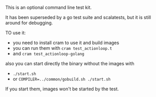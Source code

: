 <!--
#
# Licensed to the Apache Software Foundation (ASF) under one or more
# contributor license agreements.  See the NOTICE file distributed with
# this work for additional information regarding copyright ownership.
# The ASF licenses this file to You under the Apache License, Version 2.0
# (the "License"); you may not use this file except in compliance with
# the License.  You may obtain a copy of the License at
#
#     http://www.apache.org/licenses/LICENSE-2.0
#
# Unless required by applicable law or agreed to in writing, software
# distributed under the License is distributed on an "AS IS" BASIS,
# WITHOUT WARRANTIES OR CONDITIONS OF ANY KIND, either express or implied.
# See the License for the specific language governing permissions and
# limitations under the License.
#
-->

This is an optional command line test kit.

It has been superseded by a go test suite and scalatests,
but it is still around for debugging.


TO use it:
- you need to install cram to use it and build images
- you can run them with `cram test_actionloop.t`
- and `cram test_actionloop-golang`

also you can start directly the binary without the images with

- `./start.sh`
- or `COMPILER=../common/gobuild.sh ./start.sh`

If you start them,  images won't be started by the test.



